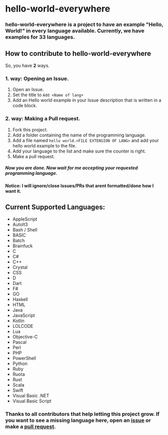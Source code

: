 # hello-world-everywhere
### **hello-world-everywhere** is a project to have an example "Hello, World!" in every language available. Currently, we have examples for 33 languages.

## How to contribute to **hello-world-everywhere**
So, you have **2** ways.
### 1. way: Opening an Issue.
1. Open an Issue.
1. Set the title to `Add <Name of lang>`
1. Add an Hello world example in your Issue description that is written in a code block.

### 2. way: Making a Pull request.
1. Fork this project.
1. Add a folder containing the name of the programming language.
1. Add a file named `hello world.<FILE EXTENSION OF LANG>` and add your hello world example to the file.
1. Add your language to the list and make sure the counter is right.
1. Make a pull request.

##### Now you are done. Now wait for me accepting your requested programming language.
#### Notice: I will ignore/close Issues/PRs that arent formatted/done how I want it.

## Current Supported Languages:
* AppleScript
* AutoIt3
* Bash / Shell
* BASIC
* Batch
* Brainfuck
* C
* C#
* C++
* Crystal
* CSS
* D
* Dart
* F#
* GO
* Haskell
* HTML
* Java
* JavaScript
* Kotlin
* LOLCODE
* Lua
* Objective-C
* Pascal
* Perl
* PHP
* PowerShell
* Python
* Ruby
* Ruota
* Rust
* Scala
* Swift
* Visual Basic .NET
* Visual Basic Script

### Thanks to all contributors that help letting this project grow. If you want to see a missing language here, open an [issue](https://github.com/Apfel/hello-world-everywhere/issues) or make a [pull request](https://github.com/ApfelTV/hello-world-everywhere/pulls).
